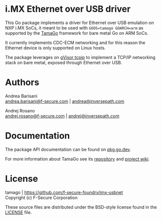 i.MX Ethernet over USB driver
=============================

This Go package implements a driver for Ethernet over USB emulation on NXP i.MX
SoCs, it meant to be used with `GOOS=tamago GOARCH=arm` as supported by the
[TamaGo](https://github.com/f-secure-foundry/tamago) framework for bare metal
Go on ARM SoCs.

It currently implements CDC-ECM networking and for this reason the Ethernet
device is only supported on Linux hosts.

The package leverages on [gVisor tcpip](https://pkg.go.dev/gvisor.dev/gvisor/pkg/tcpip) to implement a TCP/IP
networking stack on bare metal, exposed through Ethernet over USB.

Authors
=======

Andrea Barisani  
andrea.barisani@f-secure.com | andrea@inversepath.com  

Andrej Rosano  
andrej.rosano@f-secure.com   | andrej@inversepath.com  

Documentation
=============

The package API documentation can be found on
[pkg.go.dev](https://pkg.go.dev/github.com/f-secure-foundry/imx-usbnet).


For more information about TamaGo see its
[repository](https://github.com/f-secure-foundry/tamago) and
[project wiki](https://github.com/f-secure-foundry/tamago/wiki).

License
=======

tamago | https://github.com/f-secure-foundry/imx-usbnet  
Copyright (c) F-Secure Corporation

These source files are distributed under the BSD-style license found in the
[LICENSE](https://github.com/f-secure-foundry/imx-usbnet/blob/master/LICENSE) file.
